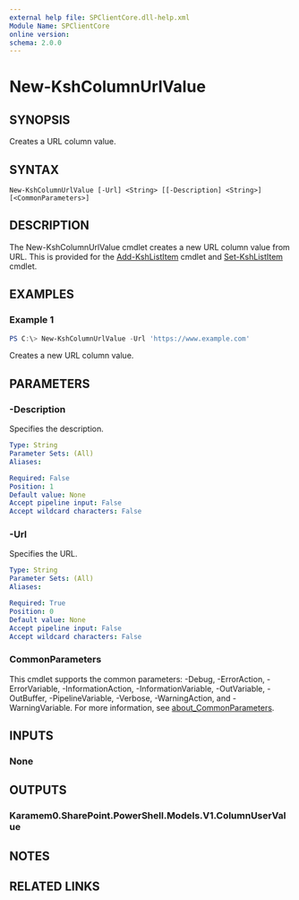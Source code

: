 ```yaml
---
external help file: SPClientCore.dll-help.xml
Module Name: SPClientCore
online version:
schema: 2.0.0
---
```


# New-KshColumnUrlValue

## SYNOPSIS
Creates a URL column value.

## SYNTAX

```
New-KshColumnUrlValue [-Url] <String> [[-Description] <String>] [<CommonParameters>]
```

## DESCRIPTION
The New-KshColumnUrlValue cmdlet creates a new URL column value from URL.
This is provided for the [Add-KshListItem](Add-KshListItem.md) cmdlet and [Set-KshListItem](Set-KshListItem.md) cmdlet.

## EXAMPLES

### Example 1
```powershell
PS C:\> New-KshColumnUrlValue -Url 'https://www.example.com'
```

Creates a new URL column value.

## PARAMETERS

### -Description
Specifies the description.

```yaml
Type: String
Parameter Sets: (All)
Aliases:

Required: False
Position: 1
Default value: None
Accept pipeline input: False
Accept wildcard characters: False
```

### -Url
Specifies the URL.

```yaml
Type: String
Parameter Sets: (All)
Aliases:

Required: True
Position: 0
Default value: None
Accept pipeline input: False
Accept wildcard characters: False
```

### CommonParameters
This cmdlet supports the common parameters: -Debug, -ErrorAction, -ErrorVariable, -InformationAction, -InformationVariable, -OutVariable, -OutBuffer, -PipelineVariable, -Verbose, -WarningAction, and -WarningVariable. For more information, see [about_CommonParameters](http://go.microsoft.com/fwlink/?LinkID=113216).

## INPUTS

### None

## OUTPUTS

### Karamem0.SharePoint.PowerShell.Models.V1.ColumnUserValue

## NOTES

## RELATED LINKS
